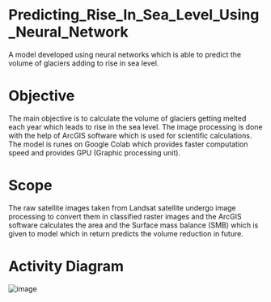 # Predicting_Rise_In_Sea_Level_Using_Neural_Network
A model developed using neural networks which is able to predict the volume of glaciers adding to rise in sea level.

# Objective
The main objective is to calculate the volume of glaciers getting melted each year which leads to rise in the sea level. The image processing is done with the help of ArcGIS software which is used for scientific calculations. The model is runes on Google Colab which provides faster computation speed and provides GPU (Graphic processing unit).

# Scope
The raw satellite images taken from Landsat satellite undergo image processing to convert them in classified raster images and the ArcGIS software calculates the area and the Surface mass balance (SMB) which is given to model which in return predicts the volume reduction in future.

# Activity Diagram

![image](https://user-images.githubusercontent.com/59088067/123197230-dbbbd580-d4c8-11eb-8d32-65c4ec4c0cc6.png)
